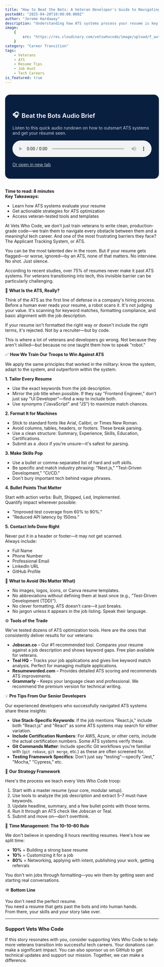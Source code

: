 ```yaml
---
title: "How to Beat the Bots: A Veteran Developer's Guide to Navigating ATS in the Job Hunt"
postedAt: "2025-04-20T10:00:00.000Z"
author: "Jerome Hardaway"
description: "Understanding how ATS systems process your resume is key to getting past them."
image:
    {
        src: "https://res.cloudinary.com/vetswhocode/image/upload/f_auto,q_auto,w_1200,c_limit,dpr_auto,fl_progressive,fl_strip_profile/v1745335052/ats-blog-header_mrcz1j.jpg",
    }
category: "Career Transition"
tags:
    - Veterans
    - ATS
    - Resume Tips
    - Job Hunt
    - Tech Careers
is_featured: true
---
```


<div style="background-color: #091f40; color: white; padding: 1.5rem; border-radius: 1rem; max-width: 600px; margin: 2rem auto;">
  <h2 style="font-size: 1.25rem; font-weight: 600; display: flex; align-items: center; margin-bottom: 0.5rem; color: white;">
    🎧 <span style="margin-left: 0.5rem;">Beat the Bots Audio Brief</span>
  </h2>
  <p style="font-size: 0.875rem; color: #cbd5e1; margin-bottom: 1rem;">
    Listen to this quick audio rundown on how to outsmart ATS systems and get your résumé seen.
  </p>
  <audio controls style="width: 100%; border-radius: 0.5rem;">
    <source src="https://res.cloudinary.com/vetswhocode/video/upload/v1745200712/beat-the-bots_eeqphc.m4a" type="audio/mp4" />
    Your browser does not support the audio element.
  </audio>
  <p style="margin-top: 1rem; font-size: 0.875rem;">
    <a href="https://res.cloudinary.com/vetswhocode/video/upload/v1745200712/beat-the-bots_eeqphc.m4a" target="_blank" rel="noopener noreferrer" style="text-decoration: underline; color: #cbd5e1;">
      Or open in new tab
    </a>
  </p>
</div>

**Time to read: 8 minutes**  
**Key Takeaways:**

- Learn how ATS systems evaluate your resume
- Get actionable strategies for ATS optimization
- Access veteran-tested tools and templates

At Vets Who Code, we don't just train veterans to write clean, production-grade code—we train them to navigate every obstacle between them and a meaningful tech career. And one of the most frustrating barriers they face? The Applicant Tracking System, or ATS.

You can be the most talented dev in the room. But if your resume gets flagged—or worse, ignored—by an ATS, none of that matters. No interview. No shot. Just silence.

According to recent studies, over 75% of resumes never make it past ATS systems. For veterans transitioning into tech, this invisible barrier can be particularly challenging.

🧠 **What Is the ATS, Really?**

Think of the ATS as the first line of defense in a company's hiring process. Before a human ever reads your resume, a robot scans it. It's not judging your value. It's scanning for keyword matches, formatting compliance, and basic alignment with the job description.

If your resume isn't formatted the right way or doesn't include the right terms, it's rejected. Not by a recruiter—but by code.

This is where a lot of veterans and developers go wrong. Not because they aren't skilled—but because no one taught them how to speak "robot."

✅ **How We Train Our Troops to Win Against ATS**

We apply the same principles that worked in the military: know the system, adapt to the system, and outperform within the system.

**1. Tailor Every Resume**

- Use the exact keywords from the job description.
- Mirror the job title when possible. If they say "Frontend Engineer," don't just say "UI Developer"—find a way to include both.
- Use synonyms ("JavaScript" and "JS") to maximize match chances.

**2. Format It for Machines**

- Stick to standard fonts like Arial, Calibri, or Times New Roman.
- Avoid columns, tables, headers, or footers. These break parsing.
- Use a clean structure: Summary, Experience, Skills, Education, Certifications.
- Submit as a .docx if you're unsure—it's safest for parsing.

**3. Make Skills Pop**

- Use a bullet or comma-separated list of hard and soft skills.
- Be specific and match industry phrasing: "Next.js," "Test-Driven Development," "CI/CD."
- Don't bury important tech behind vague phrases.

**4. Bullet Points That Matter**

Start with action verbs: Built, Shipped, Led, Implemented.  
Quantify impact wherever possible:

- "Improved test coverage from 60% to 90%."
- "Reduced API latency by 150ms."

**5. Contact Info Done Right**

Never put it in a header or footer—it may not get scanned.  
Always include:

- Full Name
- Phone Number
- Professional Email
- LinkedIn URL
- GitHub Profile

🚫 **What to Avoid (No Matter What)**

- No images, logos, icons, or Canva resume templates.
- No abbreviations without defining them at least once (e.g., "Test-Driven Development (TDD)").
- No clever formatting. ATS doesn't care—it just breaks.
- No jargon unless it appears in the job listing. Speak their language.

⚙️ **Tools of the Trade**

We've tested dozens of ATS optimization tools. Here are the ones that consistently deliver results for our veterans:

- **Jobscan.co** – Our #1 recommended tool. Compares your resume against a job description and shows keyword gaps. Free plan available for veterans.
- **Teal HQ** – Tracks your job applications and gives live keyword match analysis. Perfect for managing multiple applications.
- **Resumeworded.com** – Provides detailed ATS scoring and recommends ATS improvements.
- **Grammarly** – Keeps your language clean and professional. We recommend the premium version for technical writing.

💡 **Pro Tips From Our Senior Developers**

Our experienced developers who successfully navigated ATS systems share these insights:

- **Use Stack-Specific Keywords**: If the job mentions "React.js," include both "React.js" and "React" as some ATS systems may search for either variation.
- **Include Certification Numbers**: For AWS, Azure, or other certs, include the actual certification numbers. Some ATS systems verify these.
- **Git Commands Matter**: Include specific Git workflows you're familiar with (`git rebase`, `git merge`, etc.) as these are often screened for.
- **Testing Framework Specifics**: Don't just say "testing"—specify "Jest," "Mocha," "Cypress," etc.

🔁 **Our Strategy Framework**

Here's the process we teach every Vets Who Code troop:

1. Start with a master resume (your core, modular setup).
2. Use tools to analyze the job description and extract 5–7 must-have keywords.
3. Update headline, summary, and a few bullet points with those terms.
4. Run it through an ATS check like Jobscan or Teal.
5. Submit and move on—don't overthink.

🎯 **Time Management: The 10–10–80 Rule**

We don't believe in spending 8 hours rewriting resumes. Here's how we split time:

- **10%** = Building a strong base resume
- **10%** = Customizing it for a job
- **80%** = Networking, applying with intent, publishing your work, getting referrals

You don't win jobs through formatting—you win them by getting seen and starting real conversations.

🪖 **Bottom Line**

You don't need the perfect resume.  
You need a resume that gets past the bots and into human hands.  
From there, your skills and your story take over.

---

<!-- This should always be the last paragraph of the blog post -->

### Support Vets Who Code

If this story resonates with you, consider supporting Vets Who Code to help more veterans transition into successful tech careers. Your donations can make a significant impact. You can also sponsor us on GitHub to get technical updates and support our mission. Together, we can make a difference.
